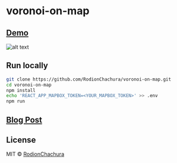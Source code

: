 # voronoi-on-map

> 

## [Demo](https://rodionchachura.github.io/voronoi-on-map/)

![alt text](https://cdn-images-1.medium.com/max/1250/1*bxVmRu4FQKS84JOIGUgyxA.png)

## Run locally

```bash
git clone https://github.com/RodionChachura/voronoi-on-map.git  
cd voronoi-on-map  
npm install  
echo 'REACT_APP_MAPBOX_TOKEN=<YOUR_MAPBOX_TOKEN>' >> .env  
npm run  
```

## [Blog Post](https://geekrodion.com/blog/voronoi-on-map)

## License

MIT © [RodionChachura](https://geekrodion.com)

